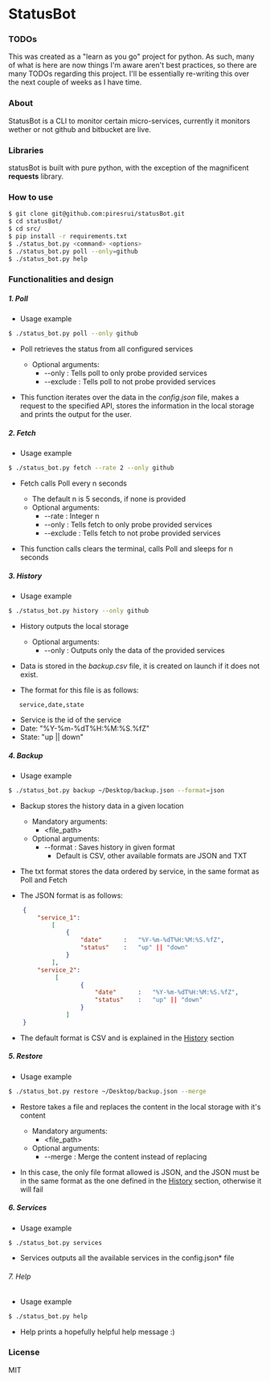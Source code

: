 # StatusBot

### TODOs

This was created as a "learn as you go" project for python.
As such, many of what is here are now things I'm aware aren't best practices, so there are many TODOs regarding this
 project.
 I'll be essentially re-writing this over the next couple of weeks as I have time.

### About
StatusBot is a CLI to monitor certain micro-services, currently it monitors wether or not github and bitbucket are live.

### Libraries

statusBot is built with pure python, with the exception of the magnificent __requests__ library.

### How to use

```sh
$ git clone git@github.com:piresrui/statusBot.git
$ cd statusBot/
$ cd src/
$ pip install -r requirements.txt
$ ./status_bot.py <command> <options>
$ ./status_bot.py poll --only=github
$ ./status_bot.py help
```

### Functionalities and design

##### 1. Poll

* Usage example
```sh
$ ./status_bot.py poll --only github
```
    
* Poll retrieves the status from all configured services
    * Optional arguments:
        * -\-only        :   Tells poll to only probe provided services
        * -\-exclude    :   Tells poll to not probe provided services
    
* This function iterates over the data in the *config.json* file, makes a request to the specified API, stores the information in the local storage and prints the output for the user.

##### 2. Fetch

* Usage example
```sh
$ ./status_bot.py fetch --rate 2 --only github
```

* Fetch calls Poll every n seconds
    * The default n is 5 seconds, if none is provided
    * Optional arguments:
        * -\-rate        :   Integer n
        * -\-only        :   Tells fetch to only probe provided services
        * -\-exclude     :   Tells fetch to not probe provided services

* This function calls clears the terminal, calls Poll and sleeps for n seconds

##### 3. History

* Usage example
```sh
$ ./status_bot.py history --only github
```

* History outputs the local storage
    * Optional arguments:
        * -\-only        :   Outputs only the data of the provided services

* Data is stored in the *backup.csv* file, it is created on launch if it does not exist.
* The format for this file is as follows:
```csv
   service,date,state
```
* Service is the id of the service
* Date: "%Y-%m-%dT%H:%M:%S.%fZ"
* State: "up || down"

##### 4. Backup

* Usage example
```sh
$ ./status_bot.py backup ~/Desktop/backup.json --format=json
```

* Backup stores the history data in a given location
    * Mandatory arguments:
        * <file_path>
    * Optional arguments:
        * -\-format      :   Saves history in given format
            * Default is CSV, other available formats are JSON and TXT 
        
* The txt format stores the data ordered by service, in the same format as Poll and Fetch
* The JSON format is as follows:
```json
    {
        "service_1":
            [
                {
                    "date"      :   "%Y-%m-%dT%H:%M:%S.%fZ",
                    "status"    :   "up" || "down"
                }
            ],
        "service_2":
             [
                    {
                        "date"      :   "%Y-%m-%dT%H:%M:%S.%fZ",
                        "status"    :   "up" || "down"
                    }
                ]
    }
```
* The default format is CSV and is explained in the [History](#history) section


##### 5. Restore

* Usage example
```sh
$ ./status_bot.py restore ~/Desktop/backup.json --merge
```

* Restore takes a file and replaces the content in the local storage with it's content
    * Mandatory arguments:
        * <file_path>
    * Optional arguments:
        * -\-merge      :    Merge the content instead of replacing
         
* In this case, the only file format allowed is JSON, and the JSON must be in the same format as the one defined in the [History](#history) section, otherwise it will fail


##### 6. Services

* Usage example
```sh
$ ./status_bot.py services
```

* Services outputs all the available services in the config.json* file

###### 7. Help

* Usage example
```sh
$ ./status_bot.py help
```

* Help prints a hopefully helpful help message :)

### License
MIT
